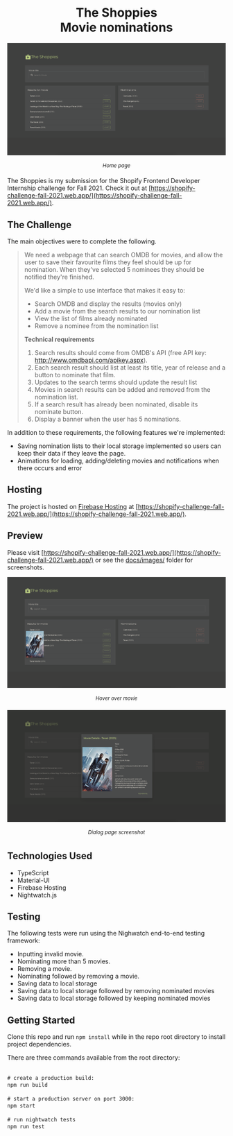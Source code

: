 <h1 align="center">
The Shoppies
<br />
Movie nominations
</h1>

![Home page screenshot](https://github.com/ParsaYadollahi/ShopifyChallengeFall2021/blob/main/client/src/images/frontendpage.png)

<p align="center"><sup><i>Home page</i></sup></p>

The Shoppies is my submission for the Shopify Frontend Developer Internship challenge for Fall 2021.
Check it out at [https://shopify-challenge-fall-2021.web.app/](https://shopify-challenge-fall-2021.web.app/).

## The Challenge

The main objectives were to complete the following.

> We need a webpage that can search OMDB for movies, and allow the user to save their favourite films they feel should be up for nomination. When they've selected 5 nominees they should be notified they're finished.
>
> We'd like a simple to use interface that makes it easy to:
> - Search OMDB and display the results (movies only)
> - Add a movie from the search results to our nomination list
> - View the list of films already nominated
> - Remove a nominee from the nomination list
>
> **Technical requirements**
>
> 1. Search results should come from OMDB's API (free API key: http://www.omdbapi.com/apikey.aspx).
> 2. Each search result should list at least its title, year of release and a button to nominate that film.
> 3. Updates to the search terms should update the result list
> 4. Movies in search results can be added and removed from the nomination list.
> 5. If a search result has already been nominated, disable its nominate button.
> 6. Display a banner when the user has 5 nominations.

In addition to these requirements, the following features we're implemented:
- Saving nomination lists to their local storage implemented so users can keep their data if they leave the page.
- Animations for loading, adding/deleting movies and notifications when there occurs and error

## Hosting

The project is hosted on [Firebase Hosting](https://firebase.google.com/products/hosting/) at [https://shopify-challenge-fall-2021.web.app/](https://shopify-challenge-fall-2021.web.app/).

## Preview

Please visit [https://shopify-challenge-fall-2021.web.app/](https://shopify-challenge-fall-2021.web.app/) or see the [docs/images/](docs/images/) folder for screenshots.

![Hover over movie page screenshot](https://github.com/ParsaYadollahi/ShopifyChallengeFall2021/blob/main/client/src/images/resultpagehover.png)

<p align="center"><sup><i>Hover over movie</i></sup></p>

![Movie details screenshot](https://github.com/ParsaYadollahi/ShopifyChallengeFall2021/blob/main/client/src/images/resultpagedialog.png)

<p align="center"><sup><i>Dialog page screenshot</i></sup></p>

## Technologies Used

- TypeScript
- Material-UI
- Firebase Hosting
- Nightwatch.js

## Testing

The following tests were run using the Nighwatch end-to-end testing framework:
- Inputting invalid movie.
- Nominating more than 5 movies.
- Removing a movie.
- Nominating followed by removing a movie.
- Saving data to local storage
- Saving data to local storage followed by removing nominated movies
- Saving data to local storage followed by keeping nominated movies

## Getting Started

Clone this repo and run `npm install` while in the repo root directory to install project dependencies.

There are three commands available from the root directory:

```

# create a production build:
npm run build

# start a production server on port 3000:
npm start

# run nightwatch tests
npm run test

```
